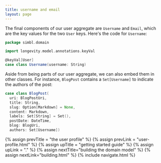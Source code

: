 ```yaml
---
title: username and email
layout: page
---
```


The final components of our user aggregate are `Username` and `Email`,
which are the key values for the two `User` keys. Here's the code for
`Username`:

```scala
package simbl.domain

import longevity.model.annotations.keyVal

@keyVal[User]
case class Username(username: String)
```

Aside from being parts of our user aggregate, we can also embed them
in other classes. For instance, `BlogPost` contains a `Set[Username]`
to indicate the authors of the post:

```scala
case class BlogPost(
  uri: BlogPostUri,
  title: String,
  slug: Option[Markdown] = None,
  content: Markdown,
  labels: Set[String] = Set(),
  postDate: DateTime,
  blog: BlogUri,
  authors: Set[Username])
```

{% assign prevTitle = "the user profile" %}
{% assign prevLink = "user-profile.html" %}
{% assign upTitle = "getting started guide" %}
{% assign upLink = "." %}
{% assign nextTitle="building the domain model" %}
{% assign nextLink="building.html" %}
{% include navigate.html %}
